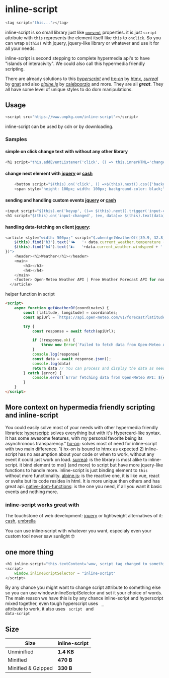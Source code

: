 
# inline-script

```js
<tag script="this..."></tag>
```

inline-script  is so small library just like <code>[onevent](https://developer.mozilla.org/en-US/docs/Web/Events/Event_handlers#using_onevent_properties)</code> properties. it is just <code>script</code> attribute with <code>this</code> represents the element itself like <code>this</code> to <code>onclick</code>. So you can wrap <code>$(this)</code> with jquery, jquery-like library or whatever and use it for all your needs.

inline-script is second stepping to complete hypermedia api's to have "islands of interacivity". We could also call this hypermedia friendly scripting. 

There are already solutions to this _[hyperscript](https://hyperscript.org/)_ and _[hx-on](https://htmx.org/attributes/hx-on/)_ by [htmx](https://htmx.org/), _[surreal](https://github.com/gnat/surreal)_ by [gnat](https://github.com/gnat) and also _[alpine.js](https://alpinejs.dev/)_ by [calebporzio](https://calebporzio.com/) and more. They are all **_great_**. They all have some level of unique styles to do dom manipulations. 


## Usage 


```js
<script src="https://www.unpkg.com/inline-script"></script>
```
inline-script can be used by cdn or by downloading. 
### Samples 

#### simple on click change text with without any other library
```js
<h1 script="this.addEventListener('click', () => this.innerHTML='changed!')">will change</h1>
```
#### change next element with [jquery](https://jquery.com) or [cash](https://github.com/fabiospampinato/cash)
```js
    <button script="$(this).on('click', () =>$(this).next().css({'background-color': 'red'}) )">make it red to see</button>
    <span style="height: 100px; width: 100px; background-color: black;">hello there</span>
```

#### sending and handling custom events [jquery](https://jquery.com) or [cash](https://github.com/fabiospampinato/cash)
```js
<input script="$(this).on('keyup', ()=> $(this).next().trigger('input-changed', [this.value]))">
<h1 script="$(this).on('input-changed', (ev, data)=> $(this).text(data))"> </h1>
```

#### handling data-fetching on client [jquery](https://jquery.com):
```js
<article style="width: 500px;" script="$.when(getWeatherOf([39.9, 32.8])).done(data => {
    $(this).find('h3').text('🌤   '+ data.current_weather.temperature + '°C');
    $(this).find('h4').text('🌬️   '+data.current_weather.windspeed + ' Wind Speed')
})">
    <header><h1>Weather</h1></header>
    <main>
        <h3></h3>
        <h4></h4>
    </main>
    <footer> Open-Meteo Weather API | Free Weather Forecast API for non-commercial use </footer>
  </article>
```
helper function in script
```html
<script>
    async function getWeatherOf(coordinates) {
        const [latitude, longitude] = coordinates;
        const apiUrl = `https://api.open-meteo.com/v1/forecast?latitude=${latitude}&longitude=${longitude}&current_weather=true`;

        try {
            const response = await fetch(apiUrl);

            if (!response.ok) {
                throw new Error(`Failed to fetch data from Open-Meteo API: ${response.status}`);
            }
            console.log(response)
            const data = await response.json();
            console.log(data)
            return data // You can process and display the data as needed
        } catch (error) {
            console.error(`Error fetching data from Open-Meteo API: ${error.message}`);
        }
    }
</script>
```

##  More context on hypermedia friendly scripting and inline-script

You could easily solve most of your needs with other hypermedia friendly libraries:
[hyperscript](https://hyperscript.org/): solves everything but with it's Hypercard-like syntax. It has some awesome features, with my personal favorite being its asynchronous transparency."
[hx-on](https://htmx.org/attributes/hx-on/): solves most of need for inline-script with two main difference. 1) hx-on is bound to htmx as expected 2) inline-script has no assumption about your code or when to work, without any event it could just work on load.
[surreal](https://github.com/gnat/surreal): is the library is most alike to inline-script. it bind element to me() (and more) to script but have more jquery-like functions to handle more. inline-script is just binding element to <code>this</code> without more functionality.
[alpine.js](https://alpinejs.dev/): is the reactive one, it is like vue, react or svelte but its code resides in html. It is more unique then others and has great api. 
[native-dom-functions](https://www.w3schools.com/jsref/dom_obj_event.asp): is the one you need, if all you want it basic events and nothing more. 

### inline-script works great with

The touchstone of web development: [jquery](https://jquery.com/) or lightweight alternatives of it: [cash](https://github.com/fabiospampinato/cash), [umbrella](https://umbrellajs.com/)

You can use inline-script with whatever you want, especialy even your custom tool never saw sunlight 🤓

## one more thing
```js
<h1 inline-script="this.textContent='wow, script tag changed to something else 😱'"></h1>
<script>
    window.inlineScriptSelector = "inline-script"
</script>
```
By any chance you might want to change script attribute to something else so you can use window.inlineScriptSelector and set it your choice of words.
The main reason we have this is by any chance inline-script and hyperscript mixed together, even tough hyperscript uses <code> _ </code> attribute to work, it also uses <code> script </code> and <code> data-script </code> 

## Size


| Size               | inline-script |
| ------------------ | -----------   |
| Unminified         | **1.4 KB**    |
| Minified           | **470 B**     |
| Minified & Gzipped | **330 B**     |
